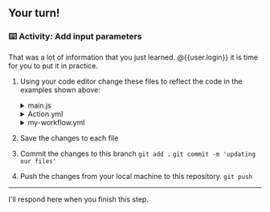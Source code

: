 ## Your turn!

### :keyboard: Activity: Add input parameters

That was a lot of information that you just learned.  @{{user.login}} it is time for you to put it in practice.  

1. Using your code editor change these files to reflect the code in the examples shown above:

    <details><summary>main.js</summary>

    ```javascript
    const core = require("@actions/core");

    const firstGreeting = core.getInput("first-greeting");
    const secondGreeting = core.getInput("second-greeting");
    const thirdGreeting = core.getInput("third-greeting");

    console.log(`Hello ${firstGreeting}`);
    console.log(`Hello ${secondGreeting}`);
    if (thirdGreeting) {
    console.log(`Hello ${thirdGreeting}`);
    }
    ```
    </details>

    <details><summary>Action.yml</summary>

    ```yaml
    name: "my hello action"

    description: "say hello with Actions"

    inputs:
    first-greeting:
        description: who you would like to greet in the console
        required: true
        default: Hubot

    second-greeting:
        description: who to greet
        required: true
        default: Mona the Octocat

    third-greeting:
        description: another greeting
        required: false

    runs:
    using: "node12"
    main: "main.js"
    ```
    </details>

    <details><summary>my-workflow.yml</summary>

    ```yaml
    name: JS Actions

    on: [push]

    jobs:
    action:

        runs-on: ubuntu-latest

        steps:
        - uses: actions/checkout@v1

        - name: hello-action
        uses: ./.github/actions/hello-world
        with:
            first-greeting: Learning Lab User
    ```
    </details>
2. Save the changes to each file
3. Commit the changes to this branch
   `git add .`
   `git commit -m 'updating our files'`
4. Push the changes from your local machine to this repository.
   `git push`

---

I'll respond here when you finish this step.



